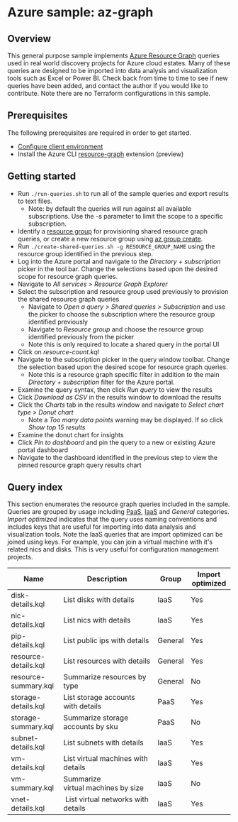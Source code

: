 # Azure sample: az-graph  

## Overview

This general purpose sample implements [Azure Resource Graph](https://docs.microsoft.com/en-us/azure/governance/resource-graph/overview) queries used in real world discovery projects for Azure cloud estates. Many of these queries are designed to be imported into data analysis and visualization tools such as Excel or Power BI. Check back from time to time to see if new queries have been added, and contact the author if you would like to contribute. Note there are no Terraform configurations in this sample.

## Prerequisites

The following prerequisites are required in order to get started.

* [Configure client environment](https://github.com/doherty100/azuresandbox#configure-client-environment)
* Install the Azure CLI [resource-graph](https://docs.microsoft.com/en-us/azure/governance/resource-graph/first-query-azurecli#add-the-resource-graph-extension) extension (preview)

## Getting started

* Run `./run-queries.sh` to run all of the sample queries and export results to text files.
  * Note: by default the queries will run against all available subscriptions. Use the -s parameter to limit the scope to a specific subscription.
* Identify a [resource group](https://docs.microsoft.com/en-us/azure/azure-glossary-cloud-terminology#resource-group) for provisioning shared resource graph queries, or create a new resource group using [az group create](https://docs.microsoft.com/en-us/cli/azure/group?view=azure-cli-latest#az-group-create).
* Run `./create-shared-queries.sh -g RESOURCE_GROUP_NAME` using the resource group identified in the previous step.
* Log into the Azure portal and navigate to the *Directory + subscription* picker in the tool bar. Change the selections based upon the desired scope for resource graph queries.
* Navigate to *All services > Resource Graph Explorer*
* Select the subscription and resource group used previously to provision the shared resource graph queries
  * Navigate to *Open a query > Shared queries > Subscription* and use the picker to choose the subscription where the resource group identified previously
  * Navigate to *Resource group* and choose the resource group identified previously from the picker
  * Note this is only required to locate a shared query in the portal UI
* Click on *resource-count.kql*
* Navigate to the subscription picker in the query window toolbar. Change the selection based upon the desired scope for resource graph queries.
  * Note this is a resource graph specific filter in addition to the main *Directory + subscription* filter for the Azure portal.
* Examine the query syntax, then click *Run query* to view the results
* Click *Download as CSV* in the results window to download the results
* Click the *Charts* tab in the results window and navigate to *Select chart type > Donut chart*
  * Note a *Too many data points* warning may be displayed. If so click *Show top 15 results*
* Examine the donut chart for insights
* Click *Pin to dashboard* and pin the query to a new or existing Azure portal dashboard
* Navigate to the dashboard identified in the previous step to view the pinned resource graph query results chart

## Query index

This section enumerates the resource graph queries included in the sample. Queries are grouped by usage including [PaaS](https://azure.microsoft.com/en-us/overview/what-is-paas/), [IaaS](https://azure.microsoft.com/en-us/overview/what-is-iaas/) and *General* categories. *Import optimized* indicates that the query uses naming conventions and includes keys that are useful for importing into data analysis and visualization tools. Note the IaaS queries that are import optimized can be joined using keys. For example, you can join a virtual machine with it's related nics and disks. This is very useful for configuration management projects.

Name | Description | Group | Import optimized
--- | --- | --- | ---
disk-details.kql | List disks with details | IaaS | Yes
nic-details.kql | List nics with details | IaaS | Yes
pip-details.kql | List public ips with details | General | Yes
resource-details.kql | List resources with details | General | Yes
resource-summary.kql | Summarize resources by type | General | No
storage-details.kql | List storage accounts with details | PaaS | Yes
storage-summary.kql | Summarize storage accounts by sku | PaaS | No
subnet-details.kql | List subnets with details | IaaS | Yes
vm-details.kql | List virtual machines with details | IaaS | Yes
vm-summary.kql | Summarize virtual machines by size | IaaS | No
vnet-details.kql |  List virtual networks with details | IaaS | Yes
